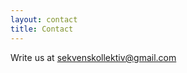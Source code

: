 ```yaml
---
layout: contact
title: Contact
---
```


Write us at [sekvenskollektiv@gmail.com](mailto:sekvenskollektiv@gmail.com)
